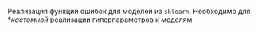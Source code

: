 
Реализация функций ошибок для моделей из `sklearn`. Необходимо для **кастомной* реализации гиперпараметров к моделям


